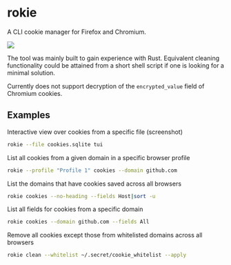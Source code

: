 # rokie
A CLI cookie manager for Firefox and Chromium.

![](https://i.imgur.com/aQZ7oMJ.png)

The tool was mainly built to gain experience with Rust. Equivalent cleaning
functionality could be attained from a short shell script if one is looking
for a minimal solution.

Currently does not support decryption of the `encrypted_value` field of
Chromium cookies.

## Examples
Interactive view over cookies from a specific file (screenshot)
```bash
rokie --file cookies.sqlite tui
```
List all cookies from a given domain in a specific browser profile
```bash
rokie --profile "Profile 1" cookies --domain github.com
```
List the domains that have cookies saved across all browsers
```bash
rokie cookies --no-heading --fields Host|sort -u
```
List all fields for cookies from a specific domain
```bash
rokie cookies --domain github.com --fields All
```
Remove all cookies except those from whitelisted domains across all browsers
```bash
rokie clean --whitelist ~/.secret/cookie_whitelist --apply
```

